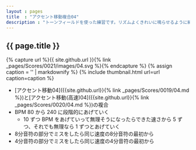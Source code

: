 ```yaml
---
layout : pages
title  : "アクセント移動複合04"
description : "トーンフィールドを使った練習です。リズムよくきれいに鳴らせるように練習しましょう。途中で8分音符になります。"
---
```


## {{ page.title }}

{% capture url %}{{ site.github.url }}{% link _pages/Scores/0021/images/04.svg %}{% endcapture %}
{% assign caption = '' | markdownify %}
{% include thumbnail.html url=url caption=caption %}

* [アクセント移動04]({{site.github.url}}{% link _pages/Scores/0019/04.md %})と[アクセント移動(高速)04]({{site.github.url}}{% link _pages/Scores/0020/04.md %})の複合
* BPM 80 から 240 に段階的にあげていく
  * 10 ずつ BPM をあげていって無理そうになったらできた速さから 5 ずつ、それでも無理なら 1 ずつとあげていく
* 8分音符の部分でミスをしたら同じ速度の8分音符の最初から
* 4分音符の部分でミスをしたら同じ速度の4分音符の最初から